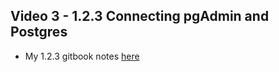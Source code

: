 ## Video 3 - 1.2.3  Connecting pgAdmin and Postgres

- My 1.2.3 gitbook notes [here](https://data-engineering-zoomcamp-2025-t.gitbook.io/tinker0425/module-1/running-postgres-locally-with-docker/1.2.3-connecting-pgadmin-and-postgres)


